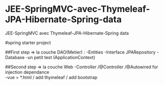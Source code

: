# JEE-SpringMVC-avec-Thymeleaf-JPA-Hibernate-Spring-data
JEE-SpringMVC avec Thymeleaf-JPA-Hibernate-Spring data


#spring starter project

##First step => la couche DAO(Metier)  :
-Entities
-Interface JPARepository
-Database
-un petit test (ApplicationContext)

##Second step => la couche Web
-Controller  /@Controller    /@Autowired for injection dependance  
-vue = *.html / add thymeleaf    / add bootstrap 
